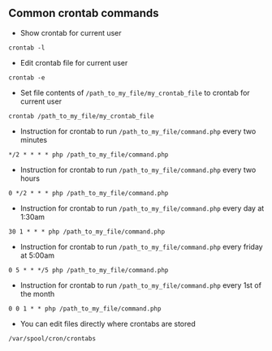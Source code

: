 ## Common crontab commands
- Show crontab for current user
```
crontab -l
```

- Edit crontab file for current user
```
crontab -e
```

- Set file contents of `/path_to_my_file/my_crontab_file` to crontab for current user
```
crontab /path_to_my_file/my_crontab_file
```

- Instruction for crontab to run `/path_to_my_file/command.php` every two minutes
```
*/2 * * * * php /path_to_my_file/command.php
```

- Instruction for crontab to run `/path_to_my_file/command.php` every two hours
```
0 */2 * * * php /path_to_my_file/command.php
```

- Instruction for crontab to run `/path_to_my_file/command.php` every day at 1:30am
```
30 1 * * * php /path_to_my_file/command.php
```

- Instruction for crontab to run `/path_to_my_file/command.php` every friday at 5:00am
```
0 5 * * */5 php /path_to_my_file/command.php
```

- Instruction for crontab to run `/path_to_my_file/command.php` every 1st of the month
```
0 0 1 * * php /path_to_my_file/command.php
```

- You can edit files directly where crontabs are stored
```
/var/spool/cron/crontabs
```
